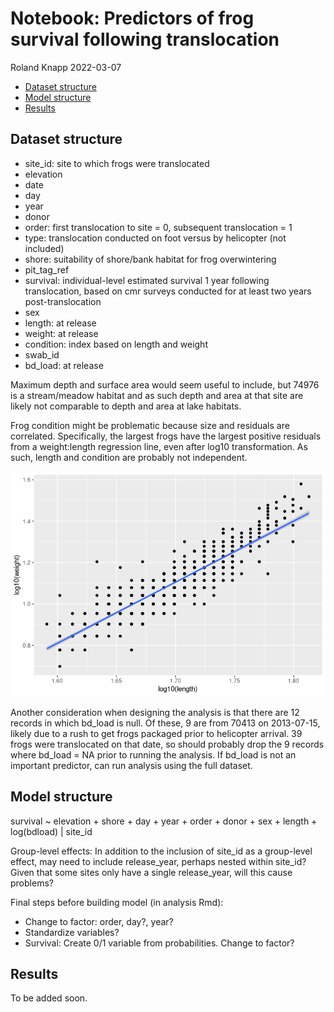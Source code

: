 Notebook: Predictors of frog survival following translocation
================
Roland Knapp
2022-03-07

-   [Dataset structure](#dataset-structure)
-   [Model structure](#model-structure)
-   [Results](#results)

## Dataset structure

-   site_id: site to which frogs were translocated
-   elevation
-   date
-   day
-   year
-   donor
-   order: first translocation to site = 0, subsequent translocation = 1
-   type: translocation conducted on foot versus by helicopter (not
    included)
-   shore: suitability of shore/bank habitat for frog overwintering
-   pit_tag_ref
-   survival: individual-level estimated survival 1 year following
    translocation, based on cmr surveys conducted for at least two years
    post-translocation
-   sex
-   length: at release
-   weight: at release
-   condition: index based on length and weight
-   swab_id
-   bd_load: at release

Maximum depth and surface area would seem useful to include, but 74976
is a stream/meadow habitat and as such depth and area at that site are
likely not comparable to depth and area at lake habitats.

Frog condition might be problematic because size and residuals are
correlated. Specifically, the largest frogs have the largest positive
residuals from a weight:length regression line, even after log10
transformation. As such, length and condition are probably not
independent.

![](notebook_translocation_files/figure-gfm/frog-length-weight-plot-1.png)<!-- -->

Another consideration when designing the analysis is that there are 12
records in which bd_load is null. Of these, 9 are from 70413 on
2013-07-15, likely due to a rush to get frogs packaged prior to
helicopter arrival. 39 frogs were translocated on that date, so should
probably drop the 9 records where bd_load = NA prior to running the
analysis. If bd_load is not an important predictor, can run analysis
using the full dataset.

## Model structure

survival \~ elevation + shore + day + year + order + donor + sex +
length + log(bdload) \| site_id

Group-level effects: In addition to the inclusion of site_id as a
group-level effect, may need to include release_year, perhaps nested
within site_id? Given that some sites only have a single release_year,
will this cause problems?

Final steps before building model (in analysis Rmd):

-   Change to factor: order, day?, year?
-   Standardize variables?
-   Survival: Create 0/1 variable from probabilities. Change to factor?

## Results

To be added soon.
